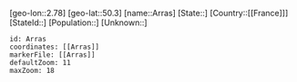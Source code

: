 ﻿---
location: [50.3,2.78]
mapzoom: [7,12] 
mapmarker: city 
type: City
tags:
- geo/City


SpocWebEntityId: 28884
isDeleted: false
confidential: public

---
[geo-lon::2.78]
[geo-lat::50.3]
[name::Arras]
[State::]
[Country::[[France]]]
[StateId::]
[Population::]
[Unknown::]


```leaflet
id: Arras
coordinates: [[Arras]]
markerFile: [[Arras]]
defaultZoom: 11 
maxZoom: 18
```
